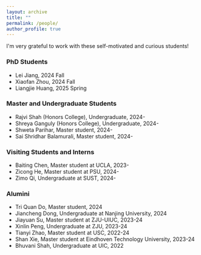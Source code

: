 ```yaml
---
layout: archive
title: ""
permalink: /people/
author_profile: true
---
```

I'm very grateful to work with these self-motivated and curious students!

### PhD Students 
- Lei Jiang, 2024 Fall
- Xiaofan Zhou, 2024 Fall
- Liangjie Huang, 2025 Spring

### Master and Undergraduate Students 
- Rajvi Shah (Honors College), Undergraduate, 2024-
- Shreya Ganguly (Honors College), Undergraduate, 2024-
- Shweta Parihar, Master student, 2024-
- Sai Shridhar Balamurali, Master student, 2024-
  
### Visiting Students and Interns
- Baiting Chen, Master student at UCLA, 2023-
- Zicong He, Master student at PSU, 2024-
- Zimo Qi, Undergraduate at SUST, 2024-

### Alumini
- Tri Quan Do, Master student, 2024
- Jiancheng Dong, Undergraduate at Nanjing University, 2024
- Jiayuan Su, Master student at ZJU-UIUC, 2023-24
- Xinlin Peng, Undergraduate at ZJU, 2023-24
- Tianyi Zhao, Master student at USC, 2022-24
- Shan Xie, Master student at Eindhoven Technology University, 2023-24
- Bhuvani Shah, Undergraduate at UIC, 2022

